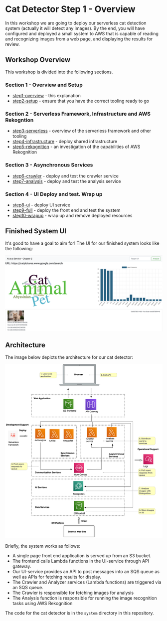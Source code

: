 # Cat Detector Step 1 - Overview
In this workshop we are going to deploy our serverless cat detection system (actually it will detect any images). By the end, you will have configured and deployed a small system to AWS that is capable of reading and recognizing images from a web page, and displaying the results for review.

## Workshop Overview
This workshop is divided into the following sections.

### Section 1 - Overview and Setup
* [step1-overview](../step1-overview/README.md) - this explanation
* [step2-setup](../step2-setup/README.md) - ensure that you have the correct tooling ready to go

### Section 2 - Serverless Framework, Infrastructure and AWS Rekogntion
* [step3-serverless](../step3-serverless/README.md) - overview of the serverless framework and other tooling
* [step4-infrastructure](../step4-infrastructure/README.md) - deploy shared infrastructure
* [step5-rekognition](../step5-rekognition/README.md) - an investigation of the capabilities of AWS Rekognition

###  Section 3 - Asynchronous Services
* [step6-crawler](../step6-crawler/README.md) - deploy and test the crawler service
* [step7-analysis](../step7-analysis/README.md) - deploy and test the analysis service

###  Section 4 - UI Deploy and test. Wrap up
* [step8-ui](../step8-ui/README.md) - deploy UI service
* [step9-full](../step9-full/README.md) - deploy the front end and test the system
* [step10-wrapup](../step10-wrapup/README.md) - wrap up and remove deployed resources

## Finished System UI
It's good to have a goal to aim for! The UI for our finished system looks like the following:

![UI](./cats.png "System UI")


## Architecture
The image below depicts the architecture for our cat detector:

![Architecture](./Chapter2SystemAWSDetails.png "System Architecture")

Briefly, the system works as follows:

* A single page front end application is served up from an S3 bucket.
* The frontend calls Lambda functions in the UI-service through API gateway.
* Our UI-service provides an API to post messages into an SQS queue as well as APIs for fetching results for display.
* The Crawler and Analyzer services (Lambda functions) are triggered via an SQS queue.
* The Crawler is responsible for fetching images for analysis
* The Analysis function is responsible for running the image recognition tasks using AWS Rekognition

The code for the cat detector is in the `system` directory in this repository.
